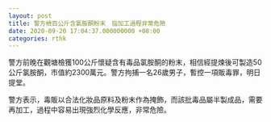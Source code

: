 ```yaml
---
layout: post
title: 警方檢百公斤含氯胺酮粉末　指加工過程非常危險
date: 2020-09-20 17:04:37.000000000 +08:00
categories: rthk
---
```


警方前晚在觀塘檢獲100公斤懷疑含有毒品氯胺酮的粉末，相信經提煉後可製造50公斤氯胺酮，市值約2300萬元。警方拘捕一名26歲男子，暫控一項販毒罪，明日提堂。

警方表示，毒販以合法化妝品原料及粉末作為掩飾，而該批毒品屬半製成品，需要再加工，過程中容易出現強烈化學反應，非常危險。
